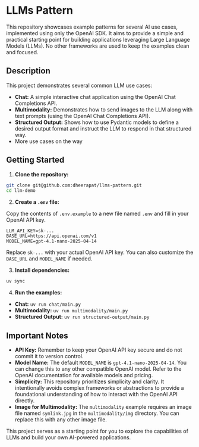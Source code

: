 # LLMs Pattern

This repository showcases example patterns for several AI use cases, implemented using only the OpenAI SDK. It aims to provide a simple and practical starting point for building applications leveraging Large Language Models (LLMs).  No other frameworks are used to keep the examples clean and focused.

## Description

This project demonstrates several common LLM use cases:

* **Chat:** A simple interactive chat application using the OpenAI Chat Completions API.
* **Multimodality:** Demonstrates how to send images to the LLM along with text prompts (using the OpenAI Chat Completions API).
* **Structured Output:** Shows how to use Pydantic models to define a desired output format and instruct the LLM to respond in that structured way.
* More use cases on the way

## Getting Started

1. **Clone the repository:**

```bash
git clone git@github.com:dheerapat/llms-pattern.git
cd llm-demo
```

2. **Create a `.env` file:**

Copy the contents of `.env.example` to a new file named `.env` and fill in your OpenAI API key.

```
LLM_API_KEY=sk-...
BASE_URL=https://api.openai.com/v1
MODEL_NAME=gpt-4.1-nano-2025-04-14 
```

Replace `sk-...` with your actual OpenAI API key. You can also customize the `BASE_URL` and `MODEL_NAME` if needed.

3. **Install dependencies:**

```bash
uv sync
```

4.  **Run the examples:**

* **Chat:** `uv run chat/main.py`
* **Multimodality:** `uv run multimodality/main.py`
* **Structured Output:** `uv run structured-output/main.py`

## Important Notes

* **API Key:**  Remember to keep your OpenAI API key secure and do not commit it to version control.
* **Model Name:**  The default `MODEL_NAME` is `gpt-4.1-nano-2025-04-14`.  You can change this to any other compatible OpenAI model.  Refer to the OpenAI documentation for available models and pricing.
* **Simplicity:** This repository prioritizes simplicity and clarity.  It intentionally avoids complex frameworks or abstractions to provide a foundational understanding of how to interact with the OpenAI API directly.
* **Image for Multimodality:** The `multimodality` example requires an image file named `symlink.jpg` in the `multimodality/img` directory.  You can replace this with any other image file.

This project serves as a starting point for you to explore the capabilities of LLMs and build your own AI-powered applications.
